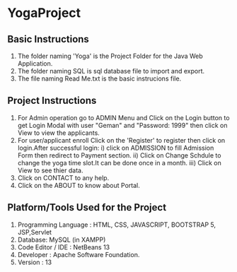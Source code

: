 # YogaProject
Basic Instructions
------------------
1. The folder naming 'Yoga' is the Project Folder for the Java Web Application.
2. The folder naming SQL is sql database file to import and export.
3. The file naming Read Me.txt is the basic instrucions file.

Project Instructions
-----------------
1. For  Admin operation go to ADMIN Menu and Click on the Login button to get Login Modal with user "Geman" and "Password:     1999" then click on View to view the applicants.
2. For user/applicant enroll  Click on the 'Register' to register then click on login.After successful login:
i) click on ADMISSION to fill Admission Form then redirect to Payment section.
ii) Click on Change Schdule to change the yoga time slot.It can be done once in a month.
iii) Click on View to see thier data.
4. Click on CONTACT to any help.
5. Click on the ABOUT to know about Portal.

Platform/Tools Used for the Project
-----------------------------------
1. Programming Language : HTML, CSS, JAVASCRIPT, BOOTSTRAP 5, JSP,Servlet
2. Database: MySQL (in XAMPP)
3. Code Editor / IDE : NetBeans 13
4. Developer : Apache Software Foundation. 
5. Version : 13 
